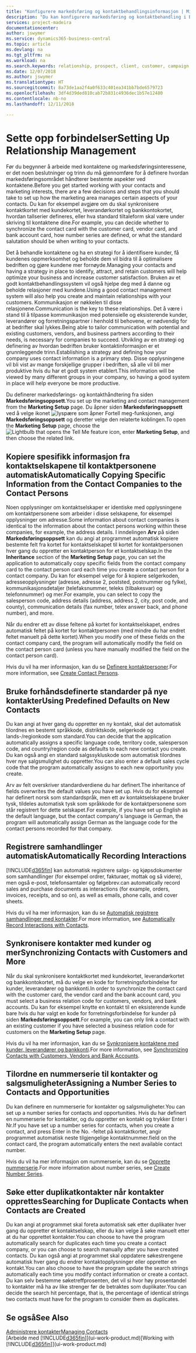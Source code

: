 ```yaml
---
title: "Konfigurere markedsføring og kontaktbehandlingsinformasjon | Microsoft-dokumentasjon"
description: "Du kan konfigurere markedsføring og kontaktbehandling i Business Central for å optimalisere forholdet til prospekter eller kunder og forbedre kampanjer."
services: project-madeira
documentationcenter: 
author: jswymer
ms.service: dynamics365-business-central
ms.topic: article
ms.devlang: na
ms.tgt_pltfrm: na
ms.workload: na
ms.search.keywords: relationship, prospect, client, customer, campaign, promo
ms.date: 12/07/2018
ms.author: jswymer
ms.translationtype: HT
ms.sourcegitcommit: 8a73de1aa2f4a0f633c401ea341bb7bde6579723
ms.openlocfilehash: 3df4d39ded810cab72b831c4936dec1b57e12480
ms.contentlocale: nb-no
ms.lasthandoff: 12/11/2018

---
```

# <a name="setting-up-relationship-management"></a><span data-ttu-id="128c2-103">Sette opp forbindelser</span><span class="sxs-lookup"><span data-stu-id="128c2-103">Setting Up Relationship Management</span></span>
<span data-ttu-id="128c2-104">Før du begynner å arbeide med kontaktene og markedsføringsinteressene, er det noen beslutninger og trinn du må gjennomføre for å definere hvordan markedsføringsområdet håndterer bestemte aspekter ved kontaktene.</span><span class="sxs-lookup"><span data-stu-id="128c2-104">Before you get started working with your contacts and marketing interests, there are a few decisions and steps that you should take to set up how the marketing area manages certain aspects of your contacts.</span></span> <span data-ttu-id="128c2-105">Du kan for eksempel avgjøre om du skal synkronisere kontaktkortet med kundekortet, leverandørkortet og bankkontokortet, hvordan tallserier defineres, eller hva standard tiltaleform skal være under skriving til kontaktene dine.</span><span class="sxs-lookup"><span data-stu-id="128c2-105">For example, you can decide whether to synchronize the contact card with the customer card, vendor card, and bank account card, how number series are defined, or what the standard salutation should be when writing to your contacts.</span></span>

<span data-ttu-id="128c2-106">Det å behandle kontaktene og ha en strategi for å identifisere kunder, få kundenes oppmerksomhet og beholde dem vil bidra til å optimalisere bedriften og gjøre kundene mer fornøyde.</span><span class="sxs-lookup"><span data-stu-id="128c2-106">Managing your contacts and having a strategy in place to identify, attract, and retain customers will help optimize your business and increase customer satisfaction.</span></span> <span data-ttu-id="128c2-107">Bruken av et godt kontaktbehandlingssystem vil også hjelpe deg med å danne og beholde relasjoner med kundene.</span><span class="sxs-lookup"><span data-stu-id="128c2-107">Using a good contact management system will also help you create and maintain relationships with your customers.</span></span> <span data-ttu-id="128c2-108">Kommunikasjon er nøkkelen til disse relasjonene.</span><span class="sxs-lookup"><span data-stu-id="128c2-108">Communication is the key to these relationships.</span></span> <span data-ttu-id="128c2-109">Det å være i stand til å tilpasse kommunikasjon med potensielle og eksisterende kunder, leverandører og forretningspartner i henhold til behovene, er nødvendig for at bedrifter skal lykkes.</span><span class="sxs-lookup"><span data-stu-id="128c2-109">Being able to tailor communication with potential and existing customers, vendors, and business partners according to their needs, is necessary for companies to succeed.</span></span> <span data-ttu-id="128c2-110">Utvikling av en strategi og definering av hvordan bedriften bruker kontaktinformasjon er et grunnleggende trinn.</span><span class="sxs-lookup"><span data-stu-id="128c2-110">Establishing a strategy and defining how your company uses contact information is a primary step.</span></span> <span data-ttu-id="128c2-111">Disse opplysningene vil bli vist av mange forskjellige grupper i bedriften, så alle vil bli mer produktive hvis du har et godt system etablert.</span><span class="sxs-lookup"><span data-stu-id="128c2-111">This information will be viewed by many different groups in your company, so having a good system in place will help everyone be more productive.</span></span>

<span data-ttu-id="128c2-112">Du definerer markedsførings- og kontakthåndtering fra siden **Markedsføringsoppsett**.</span><span class="sxs-lookup"><span data-stu-id="128c2-112">You set up the marketing and contact management from the **Marketing Setup** page.</span></span> <span data-ttu-id="128c2-113">Du åpner siden **Markedsføringsoppsett** ved å velge ikonet ![lyspære som åpner Fortell meg-funksjonen](media/ui-search/search_small.png "Fortell hva du vil gjøre"), angi **Markedsføringsoppsett** og deretter velge den relaterte koblingen.</span><span class="sxs-lookup"><span data-stu-id="128c2-113">To open the **Marketing Setup** page, choose the ![Lightbulb that opens the Tell Me feature](media/ui-search/search_small.png "Tell me what you want to do") icon, enter **Marketing Setup**, and then choose the related link.</span></span>

## <a name="automatically-copying-specific-information-from-the-contact-companies-to-the-contact-persons"></a><span data-ttu-id="128c2-114">Kopiere spesifikk informasjon fra kontaktselskapene til kontaktpersonene automatisk</span><span class="sxs-lookup"><span data-stu-id="128c2-114">Automatically Copying Specific Information from the Contact Companies to the Contact Persons</span></span>
<span data-ttu-id="128c2-115">Noen opplysninger om kontaktselskaper er identiske med opplysningene om kontaktpersonene som arbeider i disse selskapene, for eksempel opplysninger om adresse.</span><span class="sxs-lookup"><span data-stu-id="128c2-115">Some information about contact companies is identical to the information about the contact persons working within these companies, for example, the address details.</span></span> <span data-ttu-id="128c2-116">I inndelingen **Arv** på siden **Markedsføringsoppsett** kan du angi at programmet automatisk kopiere bestemte felt fra kortet for kontaktselskapet til kortet for kontaktpersonen hver gang du oppretter en kontaktperson for et kontaktselskap.</span><span class="sxs-lookup"><span data-stu-id="128c2-116">In the **Inheritance** section of the **Marketing Setup** page, you can set the application to automatically copy specific fields from the contact company card to the contact person card each time you create a contact person for a contact company.</span></span> <span data-ttu-id="128c2-117">Du kan for eksempel velge for å kopiere selgerkoden, adresseopplysninger (adresse, adresse 2, poststed, postnummer og fylke), kommunikasjonsdetaljer (telefaksnummer, teleks (tilbakesvar) og telefonnummer) og mer.</span><span class="sxs-lookup"><span data-stu-id="128c2-117">For example, you can select to copy the salesperson code, address details (address, address 2, city, post code, and county), communication details (fax number, telex answer back, and phone number), and more.</span></span>

<span data-ttu-id="128c2-118">Når du endrer ett av disse feltene på kortet for kontaktselskapet, endres automatisk feltet på kortet for kontaktpersonen (med mindre du har endret feltet manuelt på dette kortet).</span><span class="sxs-lookup"><span data-stu-id="128c2-118">When you modify one of these fields on the contact company card, the program will automatically modify the field on the contact person card (unless you have manually modified the field on the contact person card).</span></span>

<span data-ttu-id="128c2-119">Hvis du vil ha mer informasjon, kan du se [Definere kontaktpersoner](marketing-how-create-contact-persons.md).</span><span class="sxs-lookup"><span data-stu-id="128c2-119">For more information, see [Create Contact Persons](marketing-how-create-contact-persons.md).</span></span>

## <a name="using-predefined-defaults-on-new-contacts"></a><span data-ttu-id="128c2-120">Bruke forhåndsdefinerte standarder på nye kontakter</span><span class="sxs-lookup"><span data-stu-id="128c2-120">Using Predefined Defaults on New Contacts</span></span>
<span data-ttu-id="128c2-121">Du kan angi at hver gang du oppretter en ny kontakt, skal det automatisk tilordnes en bestemt språkkode, distriktskode, selgerkode og lands-/regionkode som standard.</span><span class="sxs-lookup"><span data-stu-id="128c2-121">You can decide that the application automatically assigns a specific language code, territory code, salesperson code, and country/region code as defaults to each new contact you create.</span></span> <span data-ttu-id="128c2-122">Du kan også angi en standard salgssykluskode som automatisk tilordnes hver nye salgsmulighet du oppretter.</span><span class="sxs-lookup"><span data-stu-id="128c2-122">You can also enter a default sales cycle code that the program automatically assigns to each new opportunity you create.</span></span>

<span data-ttu-id="128c2-123">Arv av felt overskriver standardverdiene du har definert.</span><span class="sxs-lookup"><span data-stu-id="128c2-123">The inheritance of fields overwrites the default values you have set up.</span></span> <span data-ttu-id="128c2-124">Hvis du for eksempel har definert norsk som standardspråk, men ett av kontaktselskapene bruker tysk, tildeles automatisk tysk som språkkode for de kontaktpersonene som står registrert for dette selskapet.</span><span class="sxs-lookup"><span data-stu-id="128c2-124">For example, if you have set up English as the default language, but the contact company's language is German, the program will automatically assign German as the language code for the contact persons recorded for that company.</span></span>

<!--You can also setup a default salutation that the program automatically assigns to your contacts. You can use these salutations in your interaction template attachments (for example, Microsoft Word documents). When setting up a default salutation, you can enter a salutation text and a salutation format. For example, if the salutation text is Dear, and the salutation format is Salutation Text + Title + Name, the program will automatically enter Dear Mr. John Smith as a salutation for a contact called John Smith.-->

## <a name="automatically-recording-interactions"></a><span data-ttu-id="128c2-125">Registrere samhandlinger automatisk</span><span class="sxs-lookup"><span data-stu-id="128c2-125">Automatically Recording Interactions</span></span>
[!INCLUDE[d365fin](includes/d365fin_md.md)] <span data-ttu-id="128c2-126">kan automatisk registrere salgs- og kjøpsdokumenter som samhandlinger (for eksempel ordrer, fakturaer, mottak og så videre), men også e-post, telefonsamtaler og følgebrev.</span><span class="sxs-lookup"><span data-stu-id="128c2-126">can automatically record sales and purchase documents as interactions (for example, orders, invoices, receipts, and so on), as well as emails, phone calls, and cover sheets.</span></span>

<span data-ttu-id="128c2-127">Hvis du vil ha mer informasjon, kan du se [Automatisk registrere samhandlinger med kontakter](marketing-auto-record-interactions.md).</span><span class="sxs-lookup"><span data-stu-id="128c2-127">For more information, see [Automatically Record Interactions with Contacts](marketing-auto-record-interactions.md).</span></span>

## <a name="synchronizing-contacts-with-customers-and-more"></a><span data-ttu-id="128c2-128">Synkronisere kontakter med kunder og mer</span><span class="sxs-lookup"><span data-stu-id="128c2-128">Synchronizing Contacts with Customers and More</span></span>
<span data-ttu-id="128c2-129">Når du skal synkronisere kontaktkortet med kundekortet, leverandørkortet og bankkontokortet, må du velge en kode for forretningsforbindelse for kunder, leverandører og bankkonti.</span><span class="sxs-lookup"><span data-stu-id="128c2-129">In order to synchronize the contact card with the customer card, the vendor card and the bank account card, you must select a business relation code for customers, vendors, and bank accounts.</span></span> <span data-ttu-id="128c2-130">Du kan for eksempel knytte en kontakt til en eksisterende kunde bare hvis du har valgt en kode for forretningsforbindelse for kunder på siden **Markedsføringsoppsett**.</span><span class="sxs-lookup"><span data-stu-id="128c2-130">For example, you can only link a contact with an existing customer if you have selected a business relation code for customers on the **Marketing Setup** page.</span></span>

<span data-ttu-id="128c2-131">Hvis du vil ha mer informasjon, kan du se [Synkronisere kontaktene med kunder, leverandører og bankkonti](marketing-synchronize-contacts-customers-vendors-bank-accounts.md).</span><span class="sxs-lookup"><span data-stu-id="128c2-131">For more information, see [Synchronizing Contacts with Customers, Vendors and Bank Accounts](marketing-synchronize-contacts-customers-vendors-bank-accounts.md).</span></span>

## <a name="assigning-a-number-series-to-contacts-and-opportunities"></a><span data-ttu-id="128c2-132">Tilordne en nummerserie til kontakter og salgsmuligheter</span><span class="sxs-lookup"><span data-stu-id="128c2-132">Assigning a Number Series to Contacts and Opportunities</span></span>
<span data-ttu-id="128c2-133">Du kan definere en nummerserie for kontakter og salgsmuligheter.</span><span class="sxs-lookup"><span data-stu-id="128c2-133">You can set up a number series for contacts and opportunities.</span></span> <span data-ttu-id="128c2-134">Hvis du har definert en nummerserie for kontakter, og du oppretter en kontakt og trykker Enter i Nr.</span><span class="sxs-lookup"><span data-stu-id="128c2-134">If you have set up a number series for contacts, when you create a contact, and press Enter in the No.</span></span> <span data-ttu-id="128c2-135">-feltet på kontaktkortet, angir programmet automatisk neste tilgjengelige kontaktnummer.</span><span class="sxs-lookup"><span data-stu-id="128c2-135">field on the contact card, the program automatically enters the next available contact number.</span></span>

<span data-ttu-id="128c2-136">Hvis du vil ha mer informasjon om nummerserie, kan du se [Opprette nummerserie](ui-create-number-series.md).</span><span class="sxs-lookup"><span data-stu-id="128c2-136">For more information about number series, see [Create Number Series](ui-create-number-series.md).</span></span>

## <a name="searching-for-duplicate-contacts-when-contacts-are-created"></a><span data-ttu-id="128c2-137">Søke etter duplikatkontakter når kontakter opprettes</span><span class="sxs-lookup"><span data-stu-id="128c2-137">Searching for Duplicate Contacts when Contacts are Created</span></span>
<span data-ttu-id="128c2-138">Du kan angi at programmet skal foreta automatisk søk etter duplikater hver gang du oppretter et kontaktselskap, eller du kan velge å søke manuelt etter at du har opprettet kontakter.</span><span class="sxs-lookup"><span data-stu-id="128c2-138">You can choose to have the program automatically search for duplicates each time you create a contact company, or you can choose to search manually after you have created contacts.</span></span> <span data-ttu-id="128c2-139">Du kan også angi at programmet skal oppdatere søkestrengene automatisk hver gang du endrer kontaktopplysninger eller oppretter en kontakt.</span><span class="sxs-lookup"><span data-stu-id="128c2-139">You can also choose to have the program update the search strings automatically each time you modify contact information or create a contact.</span></span> <span data-ttu-id="128c2-140">Du kan selv bestemme søketreffprosenten, det vil si hvor høy prosentandel to kontakter må ha av like strenger før de betraktes som duplikater.</span><span class="sxs-lookup"><span data-stu-id="128c2-140">You can decide the search hit percentage, that is, the percentage of identical strings two contacts must have for the program to consider them as duplicates.</span></span>

## <a name="see-also"></a><span data-ttu-id="128c2-141">Se også</span><span class="sxs-lookup"><span data-stu-id="128c2-141">See Also</span></span>
[<span data-ttu-id="128c2-142">Administrere kontakter</span><span class="sxs-lookup"><span data-stu-id="128c2-142">Managing Contacts</span></span>](marketing-contacts.md)  
<span data-ttu-id="128c2-143">[Arbeide med [!INCLUDE[d365fin](includes/d365fin_md.md)]](ui-work-product.md)</span><span class="sxs-lookup"><span data-stu-id="128c2-143">[Working with [!INCLUDE[d365fin](includes/d365fin_md.md)]](ui-work-product.md)</span></span>  

